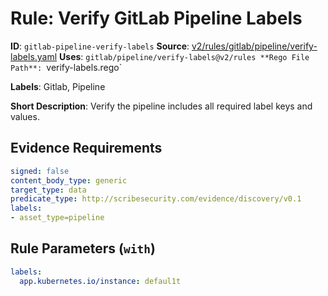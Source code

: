 # Rule: Verify GitLab Pipeline Labels

**ID**: `gitlab-pipeline-verify-labels`
**Source**: [v2/rules/gitlab/pipeline/verify-labels.yaml](https://github.com/scribe-public/sample-policies/v2/rules/gitlab/pipeline/verify-labels.yaml)
**Uses**: `gitlab/pipeline/verify-labels@v2/rules
**Rego File Path**: `verify-labels.rego`

**Labels**: Gitlab, Pipeline

**Short Description**: Verify the pipeline includes all required label keys and values.

## Evidence Requirements

```yaml
signed: false
content_body_type: generic
target_type: data
predicate_type: http://scribesecurity.com/evidence/discovery/v0.1
labels:
- asset_type=pipeline
```
## Rule Parameters (`with`)

```yaml
labels:
  app.kubernetes.io/instance: defaul1t
```
